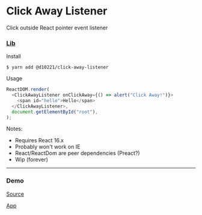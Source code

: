 # Click Away Listener

Click outside React pointer event listener

### [Lib]("./packages/click-away-listener")

Install

    $ yarn add @d10221/click-away-listener

Usage

```javascript
ReactDOM.render(
  <ClickAwayListener onClickAway={() => alert("Click Away!")}>
    <span id="hello">Hello</span>
  </ClickAwayListener>,
  document.getElementById("root"),
);
```

Notes:

- Requires React 16.x
- Probably won't work on IE
- React/ReactDom are peer dependencies (Preact?)
- Wip (forever)

---

### Demo

[Source](./packages/demo)

[App](https://d10221.github.io/click-away-listener)
